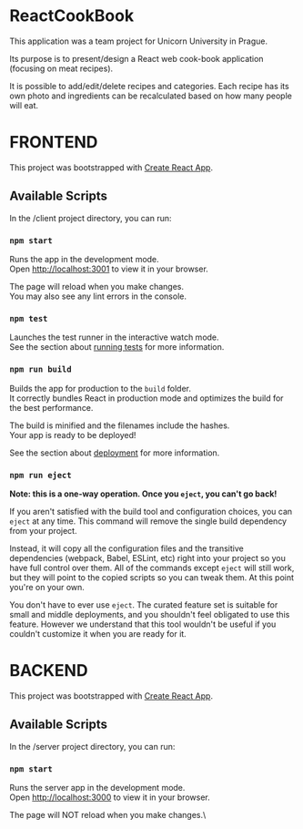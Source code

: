 # ReactCookBook

This application was a team project for Unicorn University in Prague. 

Its purpose is to present/design a React web cook-book application (focusing on meat recipes).

It is possible to add/edit/delete recipes and categories. Each recipe has its own photo and ingredients can be recalculated based on how many people will eat.
# FRONTEND

This project was bootstrapped with [Create React App](https://github.com/facebook/create-react-app).

## Available Scripts

In the /client project directory, you can run:

### `npm start`

Runs the app in the development mode.\
Open [http://localhost:3001](http://localhost:3001) to view it in your browser.

The page will reload when you make changes.\
You may also see any lint errors in the console.

### `npm test`

Launches the test runner in the interactive watch mode.\
See the section about [running tests](https://facebook.github.io/create-react-app/docs/running-tests) for more information.

### `npm run build`

Builds the app for production to the `build` folder.\
It correctly bundles React in production mode and optimizes the build for the best performance.

The build is minified and the filenames include the hashes.\
Your app is ready to be deployed!

See the section about [deployment](https://facebook.github.io/create-react-app/docs/deployment) for more information.

### `npm run eject`

**Note: this is a one-way operation. Once you `eject`, you can't go back!**

If you aren't satisfied with the build tool and configuration choices, you can `eject` at any time. This command will remove the single build dependency from your project.

Instead, it will copy all the configuration files and the transitive dependencies (webpack, Babel, ESLint, etc) right into your project so you have full control over them. All of the commands except `eject` will still work, but they will point to the copied scripts so you can tweak them. At this point you're on your own.

You don't have to ever use `eject`. The curated feature set is suitable for small and middle deployments, and you shouldn't feel obligated to use this feature. However we understand that this tool wouldn't be useful if you couldn't customize it when you are ready for it.

# BACKEND

This project was bootstrapped with [Create React App](https://github.com/facebook/create-react-app).

## Available Scripts

In the /server project directory, you can run:

### `npm start`

Runs the server app in the development mode.\
Open [http://localhost:3000](http://localhost:3000) to view it in your browser.

The page will NOT reload when you make changes.\
